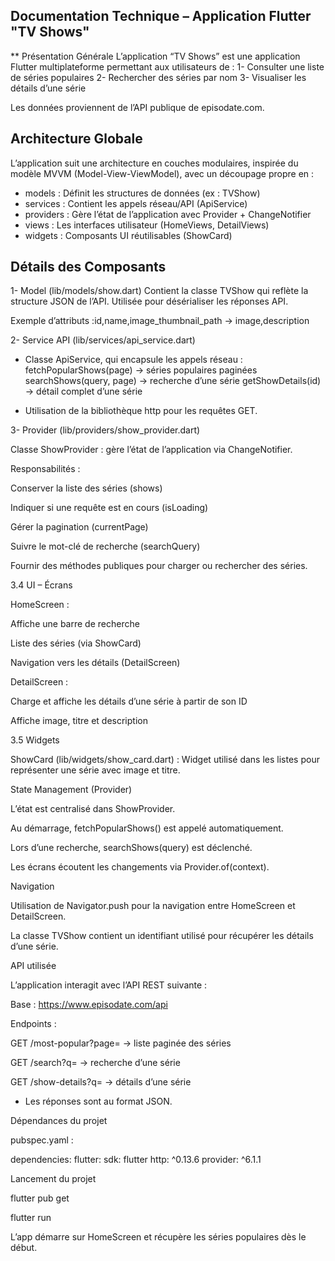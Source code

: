 
## Documentation Technique – Application Flutter "TV Shows"

** Présentation Générale L’application “TV Shows” est une application Flutter multiplateforme permettant aux utilisateurs de :
1- Consulter une liste de séries populaires
2- Rechercher des séries par nom
3- Visualiser les détails d’une série

Les données proviennent de l’API publique de episodate.com.

## Architecture Globale
L’application suit une architecture en couches modulaires, inspirée du modèle MVVM (Model-View-ViewModel), 
avec un découpage propre en :

- models : Définit les structures de données (ex : TVShow)
- services : Contient les appels réseau/API (ApiService)
- providers : Gère l’état de l’application avec Provider + ChangeNotifier
- views : Les interfaces utilisateur (HomeViews, DetailViews)
- widgets : Composants UI réutilisables (ShowCard)

## Détails des Composants

1- Model (lib/models/show.dart)
   Contient la classe TVShow qui reflète la structure JSON de l’API.
   Utilisée pour désérialiser les réponses API.

   Exemple d’attributs :id,name,image_thumbnail_path → image,description

2- Service API (lib/services/api_service.dart)

 - Classe ApiService, qui encapsule les appels réseau :
     fetchPopularShows(page) → séries populaires paginées
     searchShows(query, page) → recherche d’une série
     getShowDetails(id) → détail complet d’une série

 - Utilisation de la bibliothèque http pour les requêtes GET.

3- Provider (lib/providers/show_provider.dart)

Classe ShowProvider : gère l’état de l’application via ChangeNotifier.

Responsabilités :

Conserver la liste des séries (shows)

Indiquer si une requête est en cours (isLoading)

Gérer la pagination (currentPage)

Suivre le mot-clé de recherche (searchQuery)

Fournir des méthodes publiques pour charger ou rechercher des séries.

3.4 UI – Écrans

HomeScreen :

Affiche une barre de recherche

Liste des séries (via ShowCard)

Navigation vers les détails (DetailScreen)

DetailScreen :

Charge et affiche les détails d’une série à partir de son ID

Affiche image, titre et description

3.5 Widgets

ShowCard (lib/widgets/show_card.dart) : Widget utilisé dans les listes pour représenter une série avec image et titre.

State Management (Provider)

L’état est centralisé dans ShowProvider.

Au démarrage, fetchPopularShows() est appelé automatiquement.

Lors d’une recherche, searchShows(query) est déclenché.

Les écrans écoutent les changements via Provider.of<ShowProvider>(context).

Navigation

Utilisation de Navigator.push pour la navigation entre HomeScreen et DetailScreen.

La classe TVShow contient un identifiant utilisé pour récupérer les détails d’une série.

API utilisée

L’application interagit avec l’API REST suivante :

Base : https://www.episodate.com/api

Endpoints :

GET /most-popular?page= → liste paginée des séries

GET /search?q= → recherche d’une série

GET /show-details?q= → détails d’une série

- Les réponses sont au format JSON.

Dépendances du projet

pubspec.yaml :

dependencies: flutter: sdk: flutter http: ^0.13.6 provider: ^6.1.1

Lancement du projet

flutter pub get

flutter run

L’app démarre sur HomeScreen et récupère les séries populaires dès le début.